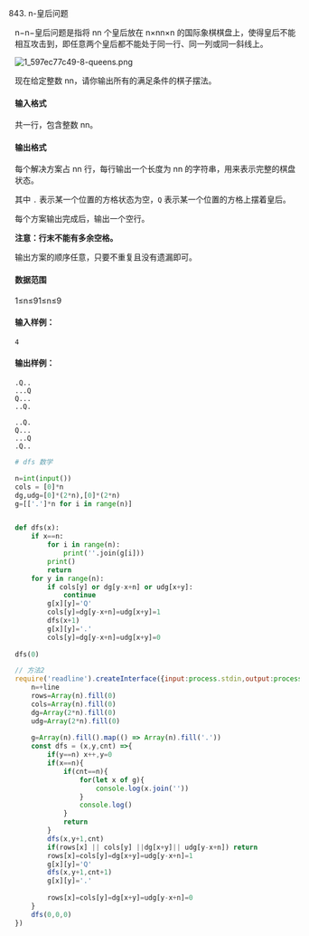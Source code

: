 843. n-皇后问题


n−n−皇后问题是指将 nn 个皇后放在 n×nn×n 的国际象棋棋盘上，使得皇后不能相互攻击到，即任意两个皇后都不能处于同一行、同一列或同一斜线上。

![1_597ec77c49-8-queens.png](https://p3-juejin.byteimg.com/tos-cn-i-k3u1fbpfcp/2ee724a96fd4416db1fbe993ea470cc3~tplv-k3u1fbpfcp-zoom-1.image)

现在给定整数 nn，请你输出所有的满足条件的棋子摆法。

#### 输入格式

共一行，包含整数 nn。

#### 输出格式

每个解决方案占 nn 行，每行输出一个长度为 nn 的字符串，用来表示完整的棋盘状态。

其中 `.` 表示某一个位置的方格状态为空，`Q` 表示某一个位置的方格上摆着皇后。

每个方案输出完成后，输出一个空行。

**注意：行末不能有多余空格。**

输出方案的顺序任意，只要不重复且没有遗漏即可。

#### 数据范围

1≤n≤91≤n≤9

#### 输入样例：

```
4
```

#### 输出样例：

```
.Q..
...Q
Q...
..Q.

..Q.
Q...
...Q
.Q..
```

```py
# dfs 数学

n=int(input())
cols = [0]*n
dg,udg=[0]*(2*n),[0]*(2*n)
g=[['.']*n for i in range(n)]


def dfs(x):
    if x==n:
        for i in range(n):
            print(''.join(g[i]))
        print()
        return
    for y in range(n):
        if cols[y] or dg[y-x+n] or udg[x+y]:
            continue
        g[x][y]='Q'
        cols[y]=dg[y-x+n]=udg[x+y]=1
        dfs(x+1)
        g[x][y]='.'
        cols[y]=dg[y-x+n]=udg[x+y]=0
        
dfs(0)
```

```js
// 方法2
require('readline').createInterface({input:process.stdin,output:process.stdout}).on('line',line =>{
    n=+line
    rows=Array(n).fill(0)
    cols=Array(n).fill(0)
    dg=Array(2*n).fill(0)
    udg=Array(2*n).fill(0)
    
    g=Array(n).fill().map(() => Array(n).fill('.'))
    const dfs = (x,y,cnt) =>{
        if(y==n) x++,y=0
        if(x==n){
            if(cnt==n){
                for(let x of g){
                    console.log(x.join(''))
                }
                console.log()
            }
            return
        }
        dfs(x,y+1,cnt)
        if(rows[x] || cols[y] ||dg[x+y]|| udg[y-x+n]) return
        rows[x]=cols[y]=dg[x+y]=udg[y-x+n]=1
        g[x][y]='Q'
        dfs(x,y+1,cnt+1)
        g[x][y]='.'
        
        rows[x]=cols[y]=dg[x+y]=udg[y-x+n]=0
    }
    dfs(0,0,0)
})
```